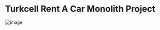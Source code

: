# Turkcell Rent A Car Monolith Project

![image](https://github.com/kadirulge/rentacar-monolith/assets/79600324/13d4892e-e67b-4d04-9a01-252c8421dc9b)

